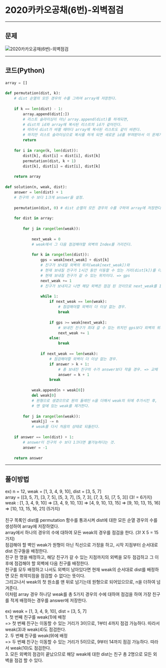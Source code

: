# 2020카카오공채(6번)-외벽점검

****

## 문제

![2020카카오공채(6번)-외벽점검](/image_file/2020카카오공채(6번)-외벽점검.png)

****

## 코드(Python)
```Python
array = []

def permutation(dist, k):
    # dist 순열의 모든 경우의 수를 그하여 array에 저장한다.

    if k == len(dist) - 1:
        array.append(dist[:])
        # 리스트 슬라이싱이 아닌 array.append(dist)를 하게되면,
        # dist의 id와 array에 복사된 리스트의 id가 같아진다.
        # 따라서 dist가 바뀔 때마다 array에 복사된 리스트도 같이 바뀐다.
        # 하지만 리스트 슬라이싱으로 복사를 하게 되면 새로운 id를 부여받아서 이 문제가 해결된다.
        return

    for i in range(k, len(dist)):
        dist[k], dist[i] = dist[i], dist[k]
        permutation(dist, k + 1)
        dist[k], dist[i] = dist[i], dist[k]

    return array

def solution(n, weak, dist):
    answer = len(dist) + 1
    # 친구의 수 보다 1크게 answer을 설정.

    permutation(dist, 0) # dist 순열의 모든 경우의 수를 구하여 array에 저장한다.

    for dist in array:

        for j in range(len(weak)):

            next_weak = 0
            # weak에서 그 다음 점검해야할 외벽의 Index를 가리킨다.

            for k in range(len(dist)):
                gps = weak[next_weak] + dist[k]
                # 친구가 보내질 외벽의 위치(weak[next_weak])와
                # 현재 보내질 친구가 1시간 동안 이동할 수 있는 거리(dist[k])를 더하면,
                # 현재 보내질 친구가 갈 수 있는 위치이다. => gps
                next_weak += 1
                # 친구가 보내지고 나면 해당 외벽은 점검 된 것이므로 next_weak를 1 증가.

                while 1:
                    if next_weak == len(weak):
                        # 점검해야할 외벽이 더 이상 없는 경우.
                        break

                    if gps >= weak[next_weak]:
                        # 보내진 친구가 최대 갈 수 있는 위치인 gps보다 외벽의 위치가 작거나 같다면, 해당 외벽은 점검할 수 있다.
                        next_weak += 1
                    else:
                        break

                if next_weak == len(weak):
                    # 점검해야할 외벽이 더 이상 없는 경우.
                    if answer > k + 1:
                        # 총 보내진 친구의 수가 answer보다 작을 경우. => 교체
                        answer = k + 1
                    break

            weak.append(n + weak[0])
            del weak[0]
            # 원형으로 생겼으므로 원의 둘레인 n을 더해서 weak의 뒤에 추가시킨 후,
            # 맨 앞에 있는 weak를 제거한다.

        for j in range(len(weak)):
            weak[j] -= n
            # weak를 다시 처음의 상태로 되돌린다.

    if answer == len(dist) + 1:
        # answer이 친구의 수 보다 1크다면 불가능하다는 것.
        answer = -1

    return answer
```

****

## 풀이방법
ex) n = 12, weak = [1, 3, 4, 9, 10], dist = [3, 5, 7]
<br> array = [[3, 5, 7], [3, 7, 5], [5, 3, 7], [5, 7, 3], [7, 3, 5], [7, 5, 3]] (3! = 6가지)
<br> weak : [1, 3, 4, 9, 10] => [3, 4, 9, 10, 13] => [4, 9, 10, 13, 15] => [9, 10, 13, 15, 16] => [10, 13, 15, 16, 21] (5가지)
<br>
<br> 친구 목록인 dist를 permutation 함수를 통과시켜 dist에 대한 모든 순열 경우의 수를 생성하여 array에 저장하였다.
<br> array에서 하나의 경우의 수에 대하여 모든 weak의 경우를 점검을 한다. (3! X 5 = 15가지)
<br> 점검해야 할 벽인 weak가 원형이 아닌 직선으로 가정을 하고, 시작 지점부터 순서대로 dist 친구들을 배정한다.
<br> 친구 한 명을 배정하고, 해당 친구가 갈 수 있는 지점까지의 외벽을 모두 점검하고 그 이후에 점검해야 할 외벽에 다음 친구를 배정한다.
<br> 친구를 모두 배정하고 나서도 외벽이 남아있다면 현재 weak의 순서대로 dist를 배정하면 모든 취약지점을 점검할 수 없다는 뜻이다.
<br> 그리고나서 weak의 첫 원소를 맨 뒤로 넘기는데 원형으로 되어있으므로, n을 더하여 넘겨준다.
<br> 이처럼 array 경우 하나당 weak를 총 5가지 경우의 수에 대하여 점검을 하여 가장 친구를 적게 배정하는 경우를 answer에 저장한다.
<br>
<br> ex) weak = [1, 3, 4, 9, 10], dist = [3, 5, 7]
<br> 1. 첫 번째 친구를 weak(1)에 배정
<br> => 첫 번째 친구는 이동할 수 있는 거리가 3이므로, 1부터 4까지 점검 가능하다. 따라서 weak(3)과 weak(4)도 점검한다.
<br> 2. 두 번째 친구를 weak(9)에 배정
<br> => 두 번째 친구는 이동할 수 있는 거리가 5이므로, 9부터 14까지 점검 가능하다. 따라서 weak(10)도 점검한다.
<br> 3. 모든 외벽의 점검이 끝났으므로 해당 weak에 대한 dist는 친구 총 2명으로 모든 외벽을 점검 할 수 있다.
